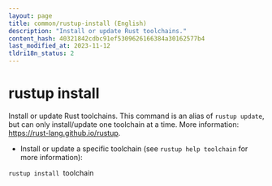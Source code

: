 ```yaml
---
layout: page
title: common/rustup-install (English)
description: "Install or update Rust toolchains."
content_hash: 40321842cdbc91ef5309626166384a30162577b4
last_modified_at: 2023-11-12
tldri18n_status: 2
---
```

# rustup install

Install or update Rust toolchains.
This command is an alias of `rustup update`, but can only install/update one toolchain at a time.
More information: <https://rust-lang.github.io/rustup>.

- Install or update a specific toolchain (see `rustup help toolchain` for more information):

`rustup install `<span class="tldr-var badge badge-pill bg-dark-lm bg-white-dm text-white-lm text-dark-dm font-weight-bold">toolchain</span>
